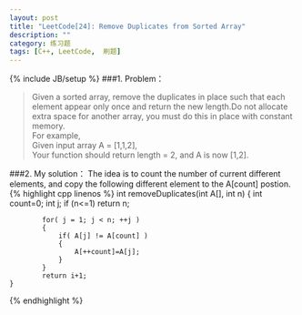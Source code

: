 ```yaml
---
layout: post
title: "LeetCode[24]: Remove Duplicates from Sorted Array"
description: ""
category: 练习题
tags: [C++, LeetCode,  刷题]
---
```

{% include JB/setup %}
###1. Problem：
<blockquote>
Given a sorted array, remove the duplicates in place such that each element appear only once and return the new length.Do not allocate extra space for another array, you must do this in place with constant memory.<br>
For example,<br>
Given input array A = [1,1,2],<br>
Your function should return length = 2, and A is now [1,2].<br>
</blockquote>
###2. My solution：
The idea is to count the number of current different elements, and copy the following different element to the A[count] postion.
{% highlight cpp linenos %}
    int removeDuplicates(int A[], int n) 
    {
            int count=0;
            int j;
            if (n<=1) 
		return n;
        
            for( j = 1; j < n; ++j )
            {            
                if( A[j] != A[count] )
                {                
                    A[++count]=A[j];
                }
            }
            return i+1;
    }
{% endhighlight %}
